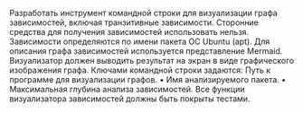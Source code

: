 Разработать инструмент командной строки для визуализации графа
зависимостей, включая транзитивные зависимости. Сторонние средства для
получения зависимостей использовать нельзя.
Зависимости определяются по имени пакета ОС Ubuntu (apt). Для описания
графа зависимостей используется представление Mermaid. Визуализатор должен
выводить результат на экран в виде графического изображения графа.
Ключами командной строки задаются:
Путь к программе для визуализации графов.
• Имя анализируемого пакета.
• Максимальная глубина анализа зависимостей.
Все функции визуализатора зависимостей должны быть покрыты тестами.